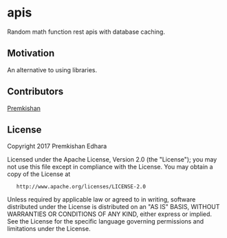 # apis
Random math function rest apis with database caching.

## Motivation 
An alternative to using libraries.

## Contributors
[Premkishan](https://github.com/premkishan2009)

## License
Copyright 2017 Premkishan Edhara

   Licensed under the Apache License, Version 2.0 (the "License");
   you may not use this file except in compliance with the License.
   You may obtain a copy of the License at

       http://www.apache.org/licenses/LICENSE-2.0

   Unless required by applicable law or agreed to in writing, software
   distributed under the License is distributed on an "AS IS" BASIS,
   WITHOUT WARRANTIES OR CONDITIONS OF ANY KIND, either express or implied.
   See the License for the specific language governing permissions and
   limitations under the License.
